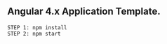 
Angular 4.x Application Template.
---------------------------------------------------

```
STEP 1: npm install 
STEP 2: npm start
```

